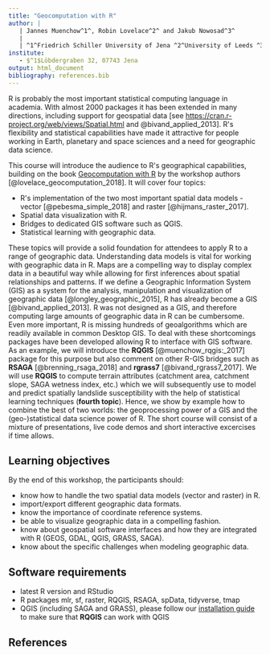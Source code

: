 ```yaml
---
title: "Geocomputation with R"
author: |
   | Jannes Muenchow^1^, Robin Lovelace^2^ and Jakub Nowosad^3^
   |
   | ^1^Friedrich Schiller University of Jena ^2^University of Leeds ^3^University of Poznan
institute: 
   - $^1$Löbdergraben 32, 07743 Jena
output: html_document
bibliography: references.bib
---
```


R is probably the most important statistical computing language in academia.
With almost 2000 packages it has been extended in many directions, including support for geospatial data [see https://cran.r-project.org/web/views/Spatial.html and @bivand_applied_2013].
R's flexibility and statistical capabilities have made it attractive for people working in Earth, planetary and space sciences and a need for geographic data science.

This course will introduce the audience to R's geographical capabilities, building on the book [Geocomputation with R](https://geocompr.robinlovelace.net/) by the workshop authors [@lovelace_geocomputation_2018]. 
It will cover four topics:

- R's implementation of the two most important spatial data models - vector [@pebesma_simple_2018] and raster [@hijmans_raster_2017]. 
- Spatial data visualization with R.
- Bridges to dedicated GIS software such as QGIS.
- Statistical learning with geographic data.

These topics will provide a solid foundation for attendees to apply R to a range of geographic data.
Understanding data models is vital for working with geographic data in R.
Maps are a compelling way to display complex data in a beautiful way while allowing for first inferences about spatial relationships and patterns.
If we define a Geographic Information System (GIS) as a system for the analysis, manipulation and visualization of geographic data [@longley_geographic_2015], R has already become a GIS [@bivand_applied_2013].
R was not designed as a GIS, and therefore computing large amounts of geographic data in R can be cumbersome.
Even more important, R is missing hundreds of geoalgorithms which are readily available in common Desktop GIS.
To deal with these shortcomings packages have been developed allowing R to interface with GIS software.
As an example, we will introduce the **RQGIS** [@muenchow_rqgis:_2017] package for this purpose but also comment on other R-GIS bridges such as **RSAGA** [@brenning_rsaga_2018] and **rgrass7** [@bivand_rgrass7_2017].
We will use **RQGIS** to compute terrain attributes (catchment area, catchment slope, SAGA wetness index, etc.) which we will subsequently use to model and predict spatially landslide susceptibility with the help of statistical learning techniques (**fourth topic**). 
Hence, we show by example how to combine the best of two worlds: the geoprocessing power of a GIS and the (geo-)statistical data science power of R.
The short course will consist of a mixture of presentations, live code demos and short interactive excercises if time allows.

## Learning objectives
By the end of this workshop, the participants should:

* know how to handle the two spatial data models (vector and raster) in R.
* import/export different geographic data formats.
* know the importance of coordinate reference systems.
* be able to visualize geographic data in a compelling fashion.
* know about geospatial software interfaces and how they are integrated with R (GEOS, GDAL, QGIS, GRASS, SAGA).
* know about the specific challenges when modeling geographic data.

## Software requirements

* latest R version and RStudio
* R packages mlr, sf, raster, RQGIS, RSAGA, spData, tidyverse, tmap
* QGIS (including SAGA and GRASS), please follow our [installation guide](https://cran.r-project.org/web/packages/RQGIS/vignettes/install_guide.html#arch-linux) to make sure that **RQGIS** can work with QGIS  

## References
